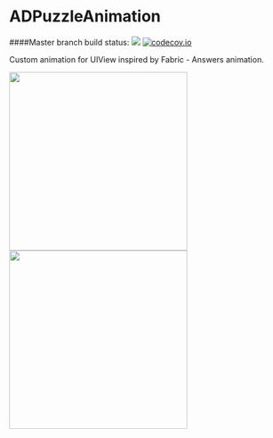 # ADPuzzleAnimation

####Master branch build status: 
![](https://travis-ci.org/Antondomashnev/ADPuzzleAnimation.svg?branch=master) [![codecov.io](http://codecov.io/github/Antondomashnev/ADPuzzleAnimation/coverage.svg?branch=master)](http://codecov.io/github/Antondomashnev/ADPuzzleAnimation?branch=master)

Custom animation for UIView inspired by Fabric - Answers animation.

<img src="http://gph.is/1VYZv4d" width="320" /> <img src="http://i.imgur.com/ofGGbQs.gif" width="320" />
